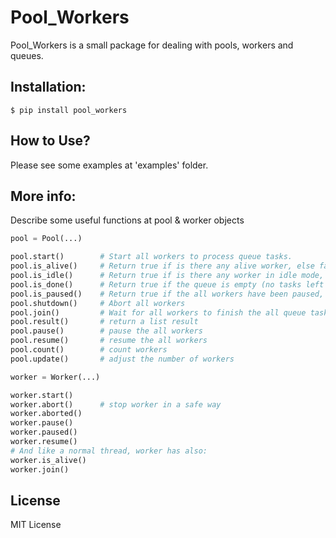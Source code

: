 # Pool_Workers
Pool_Workers is a small package for dealing with pools, workers and queues.

## Installation:
```
$ pip install pool_workers
```

## How to Use?
Please see some examples at 'examples' folder.

## More info:
Describe some useful functions at pool & worker objects

```Python
pool = Pool(...)

pool.start()		# Start all workers to process queue tasks.
pool.is_alive()		# Return true if is there any alive worker, else false.
pool.is_idle()		# Return true if is there any worker in idle mode, else false.
pool.is_done()		# Return true if the queue is empty (no tasks left to process).
pool.is_paused()	# Return true if the all workers have been paused, else false.
pool.shutdown()		# Abort all workers
pool.join()			# Wait for all workers to finish the all queue tasks.
pool.result()		# return a list result
pool.pause()		# pause the all workers
pool.resume()		# resume the all workers
pool.count()		# count workers
pool.update()		# adjust the number of workers

worker = Worker(...)

worker.start()
worker.abort()		# stop worker in a safe way
worker.aborted()
worker.pause()
worker.paused()
worker.resume()
# And like a normal thread, worker has also:
worker.is_alive()
worker.join()


```

## License
MIT License


